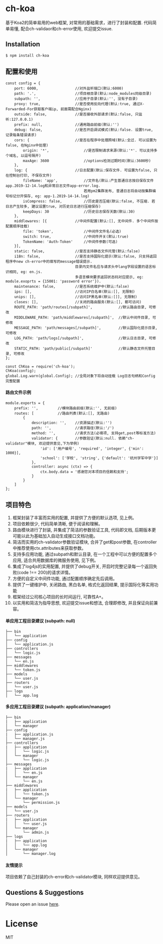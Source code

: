 # ch-koa

基于Koa2的简单易用的web框架, 对常用的基础需求，进行了封装和配置. 
代码简单易懂, 配合ch-validaor和ch-error使用, 欢迎提交issue.

## Installation

```
$ npm install ch-koa
```

## 配置和使用

```
const config = {
    port: 6000,                 //对外监听端口(默认:6000)
    path: '.',                  //项目根目录(默认:node_modules同级目录)
    subpath: '',                //应用子目录(默认:'', 没有子目录)
    proxy: true,                //是否使用反向代理(默认:true, 通过X-Forwarded-For获取客户端ip, 前面需配合Nginx)
    outside: false,             //是否接收外部请求(默认:false, 只监听:127.0.0.1)
    prefix: null,               //通用路由前缀(默认:'')
    debug: false,               //是否开启调试模式(默认:false. 设置true, 记录每条错误请求)
    cors: {                     //是否在程序中处理跨域(默认:全过. 可以设置为false, 在Nginx中处理)
        origin: '*',                //是否限制请求来源(默认:'*'. 可以支持多个域名, 以逗号隔开)
        maxAge: 3600                //options检测过期时间(默认:3600秒)
    },
    log: {                      //日志配置(默认:保存文件. 可设置为false, 只在控制台打印, 不保存文件)
        fileName: 'app',            //文件名(默认:产生普通日志按日保存文件app.2019-12-14.log和异常日志文件app-error.log.
                                    若用pm2集群发布, 普通日志将自动按集群编号标记分开保存, eg: app-1.2019-14-14.log)
        isCompress: false,          //历史是否压缩(默认:false, 不压缩. 若日志产生较多, 建议设置true, 对历史日志进行压缩保存)
        keepDays: 30                //历史日志保存天数(默认:30)
    },
    middlewares: [{             //中间件配置(默认:[], 无中间件. 多个中间件按配置顺序挂载)
        file: 'token',              //中间件文件名(必选)
        switch: true,               //中间件开关(默认:true)
        TokenName: 'Auth-Token'     //中间件参数(可选)
    }],
    static: false,              //是否支持静态文件托管(默认:false)
    i18n: false,                //是否支持国际化提示(默认:false, 只支持返回程序中new ch-error中的填写的message错误提示. 
                                目录内文件名应与请求头中lang字段设置的语言标识相同, eg: en.js.
                                多语言模块要求返回状态码对应提示, eg: module.exoprts = {15001: 'password error'}).
    maintenance: false,         //是否系统维护中(默认:false)
    ips: [],                    //访问IP白名单(默认:[], 无限制)
    unips: [],                  //访问IP黑名单(默认:[]], 无限制)
    closes: [],                 //关闭的路由服务(默认:[], 都可访问)
    ROUTE_PATH: 'path/routes[/subpath]',            //默认路由目录, 可修改
    MIDDLEWARE_PATH: 'path/middlewares[/subpath]',  //默认中间件目录, 可修改
    MESSAGE_PATH: 'path/messages[/subpath]',        //默认国际化提示目录, 可修改
    LOG_PATH: 'path/logs[/subpath]',                //默认日志目录, 可修改
    STATIC_PATH: 'path/public[/subpath]'            //默认静态文件托管目录, 可修改
};

const ChKoa = require('ch-koa');
ChKoa(config);
global.Log.warn(global.Config); //全局对象下将自动挂载 Log日志句柄和Config完整配置
```

#### 路由文件示例

```
module.exports = {
    prefix: '',         //模块路由前缀(默认:'', 无前缀)
    routes: [           //路由列表(默认:[], 无路由)
        {
            description: '',    //资源描述(默认:'')
            path: '',           //请求路径(默认:'/')
            method: '',         //请求方法(必填项, 支持get,post等标准方法)
            validator: {        //参数验证(默认:null. 依赖"ch-validator"模块, 欢迎提供意见,下为举例)
                'id': ['用户编号', 'required', 'integer', {'min': 1000}],
                'school': ['学校', 'string', {'default': '杭州学军中学'}]
            },
            controller: async (ctx) => {
                ctx.body.data = '感谢您对本项目的信赖和支持';
            }
        }
    ]
};
```

## 项目特色

1. 框架封装了丰富而实用的配置, 并提供了方便的默认选项, 见上例。 
2. 项目依赖很少, 代码简单清晰, 便于阅读和理解。
3. 路由模块进行了封装, 并集成了简洁的参数验证工具, 代码即文档, 后期版本更可能以此为基础加入自动生成接口文档功能。
4. 简洁而实用的ch-validator参数验证模块, 合并了get和post参数, 在controller中推荐使用ctx.attributes来获取参数。
5. 支持多应用功能, 通过subpath和默认目录, 在一个工程中可以方便的配置多个应用, 适合共用数据库的微服务使用, 见下例。
6. 集成了log4js的实用配置, 并提供了debug开关, 开启时完整记录每一个返回失败(code !== 200)的请求详情。
7. 方便的自定义中间件功能, 通过配置顺序确定先后调用。
8. 提供了一键维护中, 关闭路由, 黑白名单, 格式化返回结果, 提示国际化等实用功能
9. 框架经过公司核心项目的长时间运行, 可靠性A+。 
10. 以实用和简洁为指导思想, 欢迎提交issue和想法, 合理即修改, 并且保证向前兼容。

#### 单应用工程目录建议 (subpath: null)
```
├── bin
│   └── application
├── config
│   └── application.js
├── controllers
│   └── logic.js
├── messages
│   └── en.js
├── middlewares
│   └── token.js
├── models
│   └── user.js
├── routers
│   └── user.js
├── logs
│   └── app.log
``` 

#### 多应用工程目录建议 (subpath: application/manager)
```
├── bin
|   ├── application
│   └── manager
├── config
|   ├── application.js
│   └── manager.js
├── controllers
|   ├── application
│   │   └── logic.js
│   └── manager
│       └── logic.js
├── messages
|   ├── application
│   │   └── en.js
│   └── manager
│       └── en.js
├── middlewares
|   ├── application
│   │   └── token.js
│   └── manager
│       └── permission.js
├── models
│   └── user.js
├── routers
|   ├── application
│   │   └── user.js
│   └── manager
│       └── admin.js
├── logs
|   ├── application
│   │   └── app.log
│   └── manager
│       └── manager.log
```


#### 友情提示

项目依赖了自己封装的ch-error和ch-validator模块, 同样欢迎提供意见。

## Questions & Suggestions

Please open an issue [here](https://github.com/chengshubei/ch-koa/issues).

# License

  MIT
